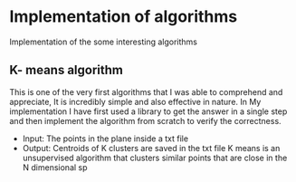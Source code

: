 # Implementation of algorithms
Implementation of the some interesting algorithms

## K- means algorithm ##
This is one of the very first algorithms that I was able to comprehend and appreciate, It is incredibly simple and also effective in nature. In My implementation I have first used a library to get the answer in a single step and then implement the algorithm from scratch to verify the correctness.
* Input: The points in the plane inside a txt file
* Output: Centroids of K clusters are saved in the txt file
K means is an unsupervised algorithm that clusters similar points that are close in the N dimensional sp
